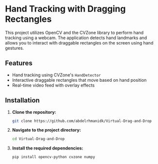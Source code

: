 # Hand Tracking with Dragging Rectangles

This project utilizes OpenCV and the CVZone library to perform hand tracking using a webcam. The application detects hand landmarks and allows you to interact with draggable rectangles on the screen using hand gestures.

## Features

- Hand tracking using CVZone's `HandDetector`
- Interactive draggable rectangles that move based on hand position
- Real-time video feed with overlay effects

## Installation

1. **Clone the repository:**
   ```bash
   git clone https://github.com/abdelrhmanidk/Virtual-Drag-and-Drop

2. **Navigate to the project directory:**
   ```bash
   cd Virtual-Drag-and-Drop

3. **Install the required dependencies:**
   ```bash
   pip install opencv-python cvzone numpy
